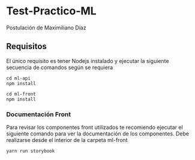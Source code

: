 # Test-Practico-ML
Postulación de Maximiliano Díaz

## Requisitos
El único requisito es tener Nodejs instalado y ejecutar la siguiente secuencia de comandos según se requiera

```
cd ml-api
npm install
```

```
cd ml-front
npm install
```





### Documentación Front
Para revisar los componentes front utilizados te recomiendo ejecutar el siguiente comando para ver la documentación de los componentes.
Debe realizarse desde el interior de la carpeta ml-front

```
yarn run storybook
```
